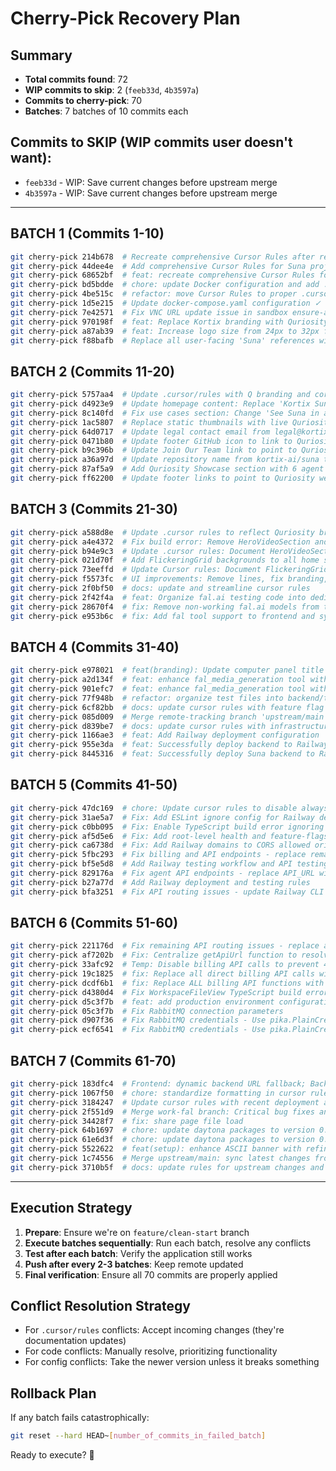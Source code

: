 # Cherry-Pick Recovery Plan

## Summary
- **Total commits found**: 72
- **WIP commits to skip**: 2 (`feeb33d`, `4b3597a`)
- **Commits to cherry-pick**: 70
- **Batches**: 7 batches of 10 commits each

## Commits to SKIP (WIP commits user doesn't want):
- `feeb33d` - WIP: Save current changes before upstream merge  
- `4b3597a` - WIP: Save current changes before upstream merge

---

## BATCH 1 (Commits 1-10)
```bash
git cherry-pick 214b678  # Recreate comprehensive Cursor Rules after reset ✓ COMPLETED
git cherry-pick 44dee4e  # Add comprehensive Cursor Rules for Suna project ✓ COMPLETED
git cherry-pick 68652bf  # feat: recreate comprehensive Cursor Rules for Suna AI agent platform ✓ SKIPPED (empty)
git cherry-pick bd5bdde  # chore: update Docker configuration and add .dockerignore files ✓ COMPLETED
git cherry-pick 4be515c  # refactor: move Cursor Rules to proper .cursor/rules directory ✓ COMPLETED
git cherry-pick 1d5e215  # Update docker-compose.yaml configuration ✓ COMPLETED
git cherry-pick 7e42571  # Fix VNC URL update issue in sandbox ensure-active endpoint ✓ COMPLETED
git cherry-pick 970198f  # feat: Replace Kortix branding with Quriosity logo and update all references ✓ COMPLETED
git cherry-pick a87ab39  # feat: Increase logo size from 24px to 32px for better visibility ✓ COMPLETED
git cherry-pick f88bafb  # Replace all user-facing 'Suna' references with 'Q' ✓ COMPLETED
```

## BATCH 2 (Commits 11-20)
```bash
git cherry-pick 5757aa4  # Update .cursor/rules with Q branding and correct Docker compose commands ✓ COMPLETED
git cherry-pick d4923e9  # Update homepage content: Replace 'Kortix Suna' with 'Q' ✓ COMPLETED
git cherry-pick 8c140fd  # Fix use cases section: Change 'See Suna in action' to 'See Q in action' ✓ COMPLETED
git cherry-pick 1ac5807  # Replace static thumbnails with live Quriosity website screenshots ✓ COMPLETED
git cherry-pick 64d0717  # Update legal contact email from legal@kortixai.com to info@quriosity.com.au ✓ COMPLETED
git cherry-pick 0471b80  # Update footer GitHub icon to link to Quriosity website ✓ COMPLETED
git cherry-pick b9c396b  # Update Join Our Team link to point to Quriosity website ✓ COMPLETED
git cherry-pick a36a97d  # Update repository name from kortix-ai/suna to Quriosity/Q ✓ COMPLETED
git cherry-pick 87af5a9  # Add Quriosity Showcase section with 6 agent cards ✓ COMPLETED
git cherry-pick ff62200  # Update footer links to point to Quriosity website ✓ COMPLETED
```

## BATCH 3 (Commits 21-30)
```bash
git cherry-pick a588d8e  # Update .cursor rules to reflect Quriosity branding and new showcase section
git cherry-pick a4e4372  # Fix build error: Remove HeroVideoSection and reduce showcase padding
git cherry-pick b94e9c3  # Update .cursor rules: Document HeroVideoSection removal and layout optimizations
git cherry-pick 021d70f  # Add FlickeringGrid backgrounds to all home sections
git cherry-pick 73eeffd  # Update Cursor rules: Document FlickeringGrid patterns and divider removal standards
git cherry-pick f5573fc  # UI improvements: Remove lines, fix branding, improve layouts
git cherry-pick 2f0bf50  # docs: update and streamline cursor rules
git cherry-pick 2f42f4a  # feat: Organize fal.ai testing code into dedicated backend/fal_testing directory
git cherry-pick 28670f4  # fix: Remove non-working fal.ai models from test scripts and frontend selector
git cherry-pick e953b6c  # fix: Add fal tool support to frontend and system prompt
```

## BATCH 4 (Commits 31-40)
```bash
git cherry-pick e978021  # feat(branding): Update computer panel title from Suna to Q
git cherry-pick a2d134f  # feat: enhance fal_media_generation tool with improved error handling
git cherry-pick 901efc7  # feat: enhance fal_media_generation tool with improved error handling
git cherry-pick 77f948b  # refactor: organize test files into backend/tests directory
git cherry-pick 6cf82bb  # docs: update cursor rules with feature flag management and troubleshooting
git cherry-pick 085d009  # Merge remote-tracking branch 'upstream/main' into sync-upstream-changes
git cherry-pick d839be7  # docs: update cursor rules with infrastructure improvements and troubleshooting guide
git cherry-pick 1166ae3  # feat: Add Railway deployment configuration
git cherry-pick 955e3da  # feat: Successfully deploy backend to Railway
git cherry-pick 8445316  # feat: Successfully deploy Suna backend to Railway with full functionality
```

## BATCH 5 (Commits 41-50)
```bash
git cherry-pick 47dc169  # chore: Update cursor rules to disable alwaysApply flag
git cherry-pick 31ae5a7  # Fix: Add ESLint ignore config for Railway deployment
git cherry-pick c0bb095  # Fix: Enable TypeScript build error ignoring and update deprecated config
git cherry-pick af5d5e6  # Fix: Add root-level health and feature-flags endpoints for frontend compatibility
git cherry-pick ca6738d  # Fix: Add Railway domains to CORS allowed origins
git cherry-pick 5fbc293  # Fix billing and API endpoints - replace remaining API_URL with getApiUrl() helper
git cherry-pick bf5e5d8  # Add Railway testing workflow and API testing script
git cherry-pick 829176a  # Fix agent API endpoints - replace API_URL with getApiUrl helper in agents utils
git cherry-pick b27a77d  # Add Railway deployment and testing rules
git cherry-pick bfa3251  # Fix API routing issues - update Railway CLI commands to use npx
```

## BATCH 6 (Commits 51-60)
```bash
git cherry-pick 221176d  # Fix remaining API routing issues - replace all API_URL with getApiUrl() helper
git cherry-pick af7202b  # Fix: Centralize getApiUrl function to resolve 404 API routing issues
git cherry-pick 33afc92  # Temp: Disable billing API calls to prevent 404 errors
git cherry-pick 19c1825  # fix: Replace all direct billing API calls with mocks to prevent 404 errors
git cherry-pick dcdf6b1  # fix: Replace ALL billing API functions with mocks
git cherry-pick d4380d4  # Fix WorkspaceFileView TypeScript build error
git cherry-pick d5c3f7b  # feat: add production environment configuration for backend and frontend
git cherry-pick 05c3f7b  # Fix RabbitMQ connection parameters
git cherry-pick d907f36  # Fix RabbitMQ credentials - Use pika.PlainCredentials instead of dict
git cherry-pick ecf6541  # Fix RabbitMQ credentials - Use pika.PlainCredentials instead of dict
```

## BATCH 7 (Commits 61-70)
```bash
git cherry-pick 183dfc4  # Frontend: dynamic backend URL fallback; Backend: allow Railway wildcard CORS
git cherry-pick 1067f50  # chore: standardize formatting in cursor rules
git cherry-pick 3184247  # Update cursor rules with recent deployment and troubleshooting improvements
git cherry-pick 2f551d9  # Merge work-fal branch: Critical bug fixes and deployment improvements
git cherry-pick 34428f7  # fix: share page file load
git cherry-pick 64b1697  # chore: update daytona packages to version 0.21.0a1 and 0.21.0a4
git cherry-pick 61e6d3f  # chore: update daytona packages to version 0.21.0
git cherry-pick 5522622  # feat(setup): enhance ASCII banner with refined Quriosity Q
git cherry-pick 1c74556  # Merge upstream/main: sync latest changes from kortix-ai/suna
git cherry-pick 3710b5f  # docs: update rules for upstream changes and split testing docs
```

---

## Execution Strategy

1. **Prepare**: Ensure we're on `feature/clean-start` branch
2. **Execute batches sequentially**: Run each batch, resolve any conflicts
3. **Test after each batch**: Verify the application still works
4. **Push after every 2-3 batches**: Keep remote updated
5. **Final verification**: Ensure all 70 commits are properly applied

## Conflict Resolution Strategy

- For `.cursor/rules` conflicts: Accept incoming changes (they're documentation updates)
- For code conflicts: Manually resolve, prioritizing functionality
- For config conflicts: Take the newer version unless it breaks something

## Rollback Plan

If any batch fails catastrophically:
```bash
git reset --hard HEAD~[number_of_commits_in_failed_batch]
```

Ready to execute? 🚀 